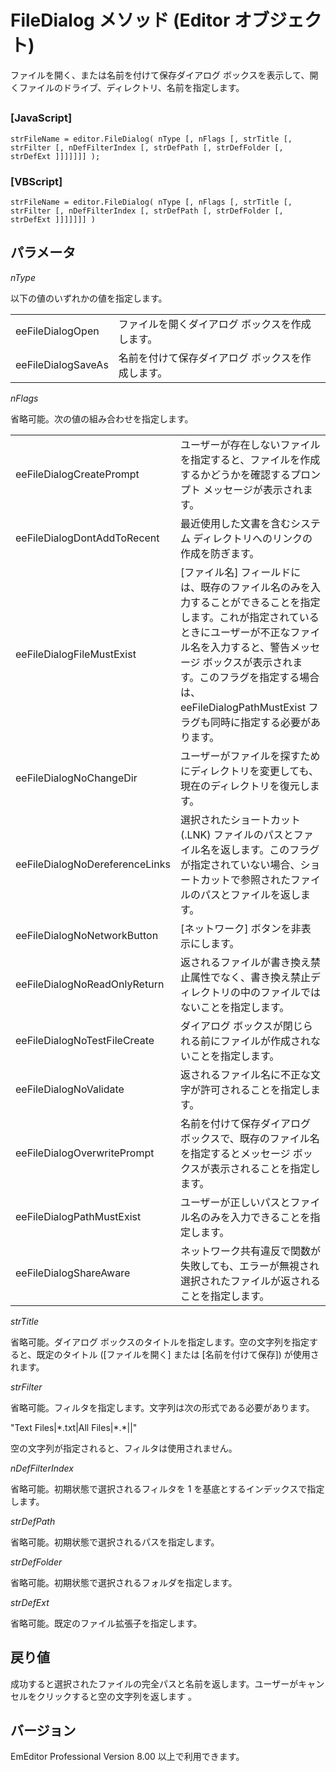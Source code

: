 # FileDialog メソッド (Editor オブジェクト)

ファイルを開く、または名前を付けて保存ダイアログ ボックスを表示して、開くファイルのドライブ、ディレクトリ、名前を指定します。

## 

### \[JavaScript\]

```
strFileName = editor.FileDialog( nType [, nFlags [, strTitle [, strFilter [, nDefFilterIndex [, strDefPath [, strDefFolder [, strDefExt ]]]]]]] );
```

### \[VBScript\]

```
strFileName = editor.FileDialog( nType [, nFlags [, strTitle [, strFilter [, nDefFilterIndex [, strDefPath [, strDefFolder [, strDefExt ]]]]]]] )
```

## パラメータ

_nType_

以下の値のいずれかの値を指定します。

|     |     |
| --- | --- |
| eeFileDialogOpen | ファイルを開くダイアログ ボックスを作成します。 |
| eeFileDialogSaveAs | 名前を付けて保存ダイアログ ボックスを作成します。 |

_nFlags_

省略可能。次の値の組み合わせを指定します。

|     |     |
| --- | --- |
| eeFileDialogCreatePrompt | ユーザーが存在しないファイルを指定すると、ファイルを作成するかどうかを確認するプロンプト メッセージが表示されます。 |
| eeFileDialogDontAddToRecent | 最近使用した文書を含むシステム ディレクトリへのリンクの作成を防ぎます。 |
| eeFileDialogFileMustExist | \[ファイル名\] フィールドには、既存のファイル名のみを入力することができることを指定します。これが指定されているときにユーザーが不正なファイル名を入力すると、警告メッセージ ボックスが表示されます。このフラグを指定する場合は、eeFileDialogPathMustExist フラグも同時に指定する必要があります。 |
| eeFileDialogNoChangeDir | ユーザーがファイルを探すためにディレクトリを変更しても、現在のディレクトリを復元します。 |
| eeFileDialogNoDereferenceLinks | 選択されたショートカット (.LNK) ファイルのパスとファイル名を返します。このフラグが指定されていない場合、ショートカットで参照されたファイルのパスとファイルを返します。 |
| eeFileDialogNoNetworkButton | \[ネットワーク\] ボタンを非表示にします。 |
| eeFileDialogNoReadOnlyReturn | 返されるファイルが書き換え禁止属性でなく、書き換え禁止ディレクトリの中のファイルではないことを指定します。 |
| eeFileDialogNoTestFileCreate | ダイアログ ボックスが閉じられる前にファイルが作成されないことを指定します。 |
| eeFileDialogNoValidate | 返されるファイル名に不正な文字が許可されることを指定します。 |
| eeFileDialogOverwritePrompt | 名前を付けて保存ダイアログ ボックスで、既存のファイル名を指定するとメッセージ ボックスが表示されることを指定します。 |
| eeFileDialogPathMustExist | ユーザーが正しいパスとファイル名のみを入力できることを指定します。 |
| eeFileDialogShareAware | ネットワーク共有違反で関数が失敗しても、エラーが無視され選択されたファイルが返されることを指定します。 |

_strTitle_

省略可能。ダイアログ ボックスのタイトルを指定します。空の文字列を指定すると、既定のタイトル (\[ファイルを開く\] または \[名前を付けて保存\]) が使用されます。

_strFilter_

省略可能。フィルタを指定します。文字列は次の形式である必要があります。

"Text Files\|\*.txt\|All Files\|\*.\*\|\|"

空の文字列が指定されると、フィルタは使用されません。

_nDefFilterIndex_

省略可能。初期状態で選択されるフィルタを 1 を基底とするインデックスで指定します。

_strDefPath_

省略可能。初期状態で選択されるパスを指定します。

_strDefFolder_

省略可能。初期状態で選択されるフォルダを指定します。

_strDefExt_

省略可能。既定のファイル拡張子を指定します。

## 戻り値

成功すると選択されたファイルの完全パスと名前を返します。ユーザーがキャンセルをクリックすると空の文字列を返します 。

## バージョン

EmEditor Professional Version 8.00 以上で利用できます。
